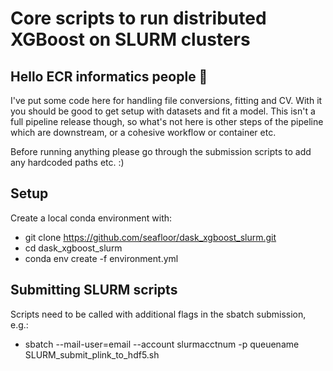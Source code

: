 # Core scripts to run distributed XGBoost on SLURM clusters

## Hello ECR informatics people :wave:

I've put some code here for handling file conversions, fitting and CV. With it you should be good to get setup with datasets and fit a model. This isn't a full pipeline release though, so what's not here is other steps of the pipeline which are downstream, or a cohesive workflow or container etc.

Before running anything please go through the submission scripts to add any hardcoded paths etc. :)

## Setup

Create a local conda environment with:

- git clone https://github.com/seafloor/dask_xgboost_slurm.git
- cd dask_xgboost_slurm
- conda env create -f environment.yml

## Submitting SLURM scripts
Scripts need to be called with additional flags in the sbatch submission, e.g.:

- sbatch --mail-user=email --account slurmacctnum -p queuename SLURM_submit_plink_to_hdf5.sh
